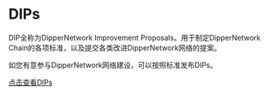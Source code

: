 # DIPs
DIP全称为DipperNetwork Improvement Proposals。用于制定DipperNetwork Chain的各项标准，以及提交各类改进DipperNetwork网络的提案。

如您有意参与DipperNetwork网络建设，可以按照标准发布DIPs。

[点击查看DIPs](https://github.com/Dipper-Labs/DIPs)